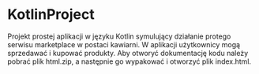# KotlinProject
Projekt prostej aplikacji w języku Kotlin symulujący działanie protego serwisu marketplace w postaci kawiarni. W aplikacji użytkownicy mogą sprzedawać i kupować produkty. Aby otworyć dokumentację kodu należy pobrać plik html.zip, a następnie go wypakować i otworzyć plik index.html. 
